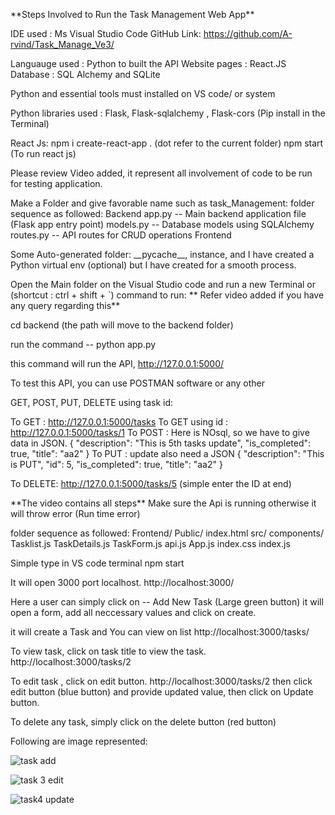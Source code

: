 \*\*Steps Involved to Run the Task Management Web App\*\*

IDE used : Ms Visual Studio Code GitHub Link:
https://github.com/A-rvind/Task_Manage_Ve3/

Languauge used : Python to built the API Website pages : React.JS
Database : SQL Alchemy and SQLite

Python and essential tools must installed on VS code/ or system

Python libraries used : Flask, Flask-sqlalchemy , Flask-cors (Pip
install in the Terminal)

React Js: npm i create-react-app . (dot refer to the current folder) npm
start (To run react js)

Please review Video added, it represent all involvement of code to be
run for testing application.

Make a Folder and give favorable name such as task_Management: folder
sequence as followed: Backend app.py \-- Main backend application file
(Flask app entry point) models.py \-- Database models using SQLAlchemy
routes.py \-- API routes for CRUD operations Frontend

Some Auto-generated folder: \_\_pycache\_\_, instance, and I have
created a Python virtual env (optional) but I have created for a smooth
process.

Open the Main folder on the Visual Studio code and run a new Terminal or
(shortcut : ctrl + shift + \`) command to run: \*\* Refer video added if
you have any query regarding this\*\*

cd backend (the path will move to the backend folder)

run the command \-- python app.py

this command will run the API, http://127.0.0.1:5000/

To test this API, you can use POSTMAN software or any other

GET, POST, PUT, DELETE using task id:

To GET : http://127.0.0.1:5000/tasks To GET using id :
http://127.0.0.1:5000/tasks/1 To POST : Here is NOsql, so we have to
give data in JSON. { \"description\": \"This is 5th tasks update\",
\"is_completed\": true, \"title\": \"aa2\" } To PUT : update also need a
JSON { \"description\": \"This is PUT\", \"id\": 5, \"is_completed\":
true, \"title\": \"aa2\" }

To DELETE: http://127.0.0.1:5000/tasks/5 (simple enter the ID at end)

\*\*The video contains all steps\*\* Make sure the Api is running
otherwise it will throw error (Run time error)

folder sequence as followed: Frontend/ Public/ index.html src/
components/ Tasklist.js TaskDetails.js TaskForm.js api.js App.js
index.css index.js

Simple type in VS code terminal npm start

It will open 3000 port localhost. http://localhost:3000/

Here a user can simply click on \-- Add New Task (Large green button) it
will open a form, add all neccessary values and click on create.

it will create a Task and You can view on list
http://localhost:3000/tasks/

To view task, click on task title to view the task.
http://localhost:3000/tasks/2

To edit task , click on edit button. http://localhost:3000/tasks/2 then
click edit button (blue button) and provide updated value, then click on
Update button.

To delete any task, simply click on the delete button (red button)

Following are image represented:


![task add](https://github.com/user-attachments/assets/102e5d42-cde2-48ad-ab78-2dad873b5ca5)

![task 3 edit](https://github.com/user-attachments/assets/6d0a4c07-931b-4ce8-bfa5-3105305e6ca0)

![task4 update](https://github.com/user-attachments/assets/0d28e116-47a5-49ee-80ad-b79c4f017ae3)



